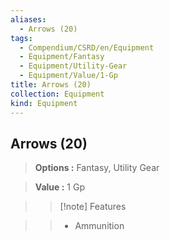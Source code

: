 ```yaml
---
aliases:
  - Arrows (20)
tags:
  - Compendium/CSRD/en/Equipment
  - Equipment/Fantasy
  - Equipment/Utility-Gear
  - Equipment/Value/1-Gp
title: Arrows (20)
collection: Equipment
kind: Equipment
---
```

## Arrows (20)    
    
>    
> **Options :** Fantasy, Utility Gear    
> **Value :** 1 Gp    
>>[!note] Features    
>> - Ammunition